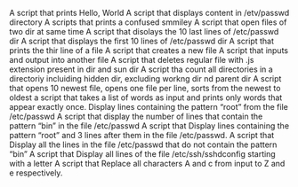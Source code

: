 A script that prints Hello, World
A script that displays content in /etv/passwd directory
A scripts that prints a confused smmiley
A script that open files of two dir at same time
A script that disolays the 10 last lines of /etc/passwd dir
A script that displays the first 10 lines of /etc/passwd dir
A script that prints the thir line of a file
A script that creates a new file
A script that  inputs and output into another file
A script that deletes regular file with .js extension present in dir and sun dir
A script tha count all directories in a directoriy incluiding hidden dir, excluding workng dir nd parent dir
A script that opens 10 newest file, opens one file per line, sorts from the newest to oldest 
a script that takes a list of words as input and prints only words that appear exactly once.
Display lines containing the pattern “root” from the file /etc/passwd
A script that display the number of lines that contain the pattern “bin” in the file /etc/passwd
A script that Display lines containing the pattern “root” and 3 lines after them in the file /etc/passwd.
A script that Display all the lines in the file /etc/passwd that do not contain the pattern “bin”
A script that Display all lines of the file /etc/ssh/sshdconfig starting with a letter
A script that Replace all characters A and c from input to Z and e respectively.
